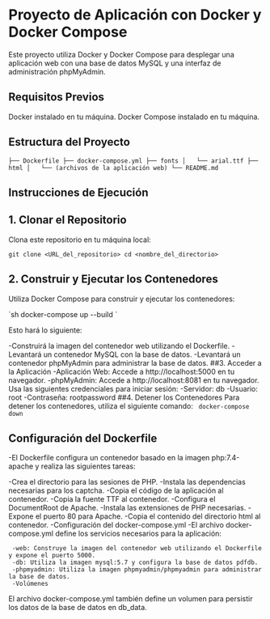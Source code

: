 # Proyecto de Aplicación con Docker y Docker Compose

Este proyecto utiliza Docker y Docker Compose para desplegar una aplicación web con una base de datos MySQL y una interfaz de administración phpMyAdmin.

## Requisitos Previos

Docker instalado en tu máquina.
Docker Compose instalado en tu máquina.

## Estructura del Proyecto

`
├── Dockerfile
├── docker-compose.yml
├── fonts
│   └── arial.ttf
├── html
│   └── (archivos de la aplicación web)
└── README.md
`
## Instrucciones de Ejecución

## 1. Clonar el Repositorio

<p>Clona este repositorio en tu máquina local:</p>

`
git clone <URL_del_repositorio>
cd <nombre_del_directorio>
`
## 2. Construir y Ejecutar los Contenedores
<p>Utiliza Docker Compose para construir y ejecutar los contenedores:</p>
`sh
docker-compose up --build
`
<p> Esto hará lo siguiente:</p>

-Construirá la imagen del contenedor web utilizando el Dockerfile.
-Levantará un contenedor MySQL con la base de datos.
-Levantará un contenedor phpMyAdmin para administrar la base de datos.
##3. Acceder a la Aplicación
-Aplicación Web: Accede a http://localhost:5000 en tu navegador.
-phpMyAdmin: Accede a http://localhost:8081 en tu navegador. Usa las siguientes credenciales para iniciar sesión:
-Servidor: db
-Usuario: root
-Contraseña: rootpassword
##4. Detener los Contenedores
Para detener los contenedores, utiliza el siguiente comando:
` 
docker-compose down
`
## Configuración del Dockerfile
-El Dockerfile configura un contenedor basado en la imagen php:7.4-apache y realiza las siguientes tareas:

-Crea el directorio para las sesiones de PHP.
-Instala las dependencias necesarias para los captcha.
-Copia el código de la aplicación al contenedor.
-Copia la fuente TTF al contenedor.
-Configura el DocumentRoot de Apache.
-Instala las extensiones de PHP necesarias.
-Expone el puerto 80 para Apache.
-Copia el contenido del directorio html al contenedor.
-Configuración del docker-compose.yml
-El archivo docker-compose.yml define los servicios necesarios para la aplicación:

     -web: Construye la imagen del contenedor web utilizando el Dockerfile y expone el puerto 5000.
     -db: Utiliza la imagen mysql:5.7 y configura la base de datos pdfdb.
     -phpmyadmin: Utiliza la imagen phpmyadmin/phpmyadmin para administrar la base de datos.
     -Volúmenes
El archivo docker-compose.yml también define un volumen para persistir los datos de la base de datos en db_data.
